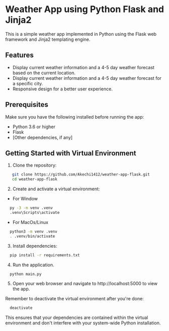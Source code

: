 # Weather App using Python Flask and Jinja2

This is a simple weather app implemented in Python using the Flask web framework and Jinja2 templating engine.

## Features

- Display current weather information and a 4-5 day weather forecast based on the current location.
- Display current weather information and a 4-5 day weather forecast for a specific city.
- Responsive design for a better user experience.

## Prerequisites

Make sure you have the following installed before running the app:

- Python 3.6 or higher
- Flask
- [Other dependencies, if any]

## Getting Started with Virtual Environment

1. Clone the repository:

```bash
   git clone https://github.com/Akechi1412/weather-app-flask.git
   cd weather-app-flask
```

2. Create and activate a virtual environment:

- For Window

```bash
  py -3 -m venv .venv
  .venv\Scripts\activate
```

- For MacOs/Linux

```bash
  python3 -m venv .venv
  . .venv/bin/activate
```

3. Install dependencies:

```bash
  pip install -r requirements.txt
```

4. Run the application.

```bash
  python main.py
```

5. Open your web browser and navigate to http://localhost:5000 to view the app.

Remember to deactivate the virtual environment after you're done:

```bash
  deactivate
```

This ensures that your dependencies are contained within the virtual environment and don't interfere with your system-wide Python installation.
